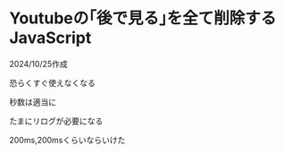 # Youtubeの｢後で見る｣を全て削除するJavaScript

2024/10/25作成

恐らくすぐ使えなくなる

秒数は適当に

たまにリログが必要になる

200ms,200msくらいならいけた 

